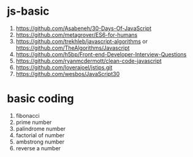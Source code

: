 # js-basic

1. https://github.com/Asabeneh/30-Days-Of-JavaScript
2. https://github.com/metagrover/ES6-for-humans
3. https://github.com/trekhleb/javascript-algorithms or https://github.com/TheAlgorithms/Javascript 
4. https://github.com/h5bp/Front-end-Developer-Interview-Questions
5. https://github.com/ryanmcdermott/clean-code-javascript
6. https://github.com/loverajoel/jstips.git
7. https://github.com/wesbos/JavaScript30

# basic coding
1. fibonacci 
2. prime number
3. palindrome number
4. factorial of number
5. ambstrong number
6. reverse a number
